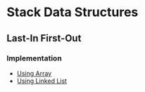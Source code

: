 # Stack Data Structures

## Last-In First-Out

### Implementation

- [Using Array](Stack.java)
- [Using Linked List](StackLL.java)
